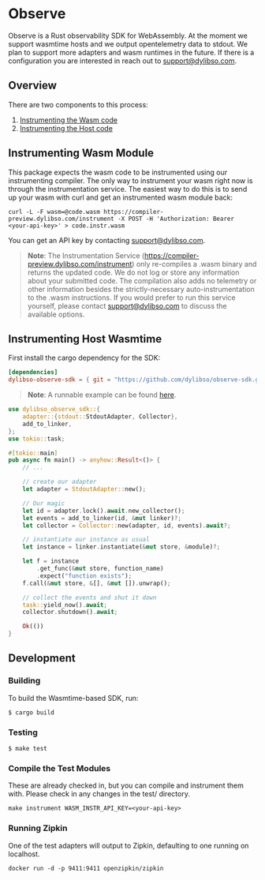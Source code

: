 # Observe

Observe is a Rust observability SDK for WebAssembly. At the moment we support wasmtime hosts and we output opentelemetry
data to stdout. We plan to support more adapters and wasm runtimes in the future. If there is a configuration you are interested in
reach out to support@dylibso.com.

## Overview

There are two components to this process:

1. [Instrumenting the Wasm code](#instrumenting-wasm-module)
2. [Instrumenting the Host code](#instrumenting-host-wasmtime)


## Instrumenting Wasm Module

This package expects the wasm code to be instrumented using our instrumenting compiler. The only way to instrument your wasm right now is through the instrumentation service. The easiest way to do this is to send up your wasm with curl and get an instrumented wasm module back:

```
curl -L -F wasm=@code.wasm https://compiler-preview.dylibso.com/instrument -X POST -H 'Authorization: Bearer <your-api-key>' > code.instr.wasm
```

You can get an API key by contacting support@dylibso.com.

> **Note**: The Instrumentation Service (https://compiler-preview.dylibso.com/instrument) only re-compiles a .wasm binary and returns the updated code. We do not log or store any information about your submitted code. The compilation also adds no telemetry or other information besides the strictly-necessary auto-instrumentation to the .wasm instructions. If you would prefer to run this service yourself, please contact support@dylibso.com to discuss the available options.


## Instrumenting Host Wasmtime

First install the cargo dependency for the SDK:

```toml
[dependencies]
dylibso-observe-sdk = { git = "https://github.com/dylibso/observe-sdk.git" }
```

> **Note**: A runnable example can be found [here](examples/basic.rs).

```rust
use dylibso_observe_sdk::{
    adapter::{stdout::StdoutAdapter, Collector},
    add_to_linker,
};
use tokio::task;

#[tokio::main]
pub async fn main() -> anyhow::Result<()> {
    // ...

    // create our adapter
    let adapter = StdoutAdapter::new();

    // Our magic
    let id = adapter.lock().await.new_collector();
    let events = add_to_linker(id, &mut linker)?;
    let collector = Collector::new(adapter, id, events).await?;

    // instantiate our instance as usual
    let instance = linker.instantiate(&mut store, &module)?;

    let f = instance
        .get_func(&mut store, function_name)
        .expect("function exists");
    f.call(&mut store, &[], &mut []).unwrap();

    // collect the events and shut it down
    task::yield_now().await;
    collector.shutdown().await;

    Ok(())
}
```

## Development

### Building

To build the Wasmtime-based SDK, run:

```
$ cargo build
```

### Testing

```
$ make test
```

### Compile the Test Modules

These are already checked in, but you can compile and instrument them with. Please check in any changes in the test/ directory.

```
make instrument WASM_INSTR_API_KEY=<your-api-key>
```

### Running Zipkin

One of the test adapters will output to Zipkin, defaulting to one running on localhost.

    docker run -d -p 9411:9411 openzipkin/zipkin
